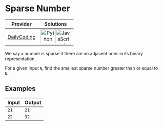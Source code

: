# Sparse Number

<!-- INFO TABLE BEGIN -->

| Provider                                              | Solutions                                                                                                                                                                                                                                                                                                    |
| :---------------------------------------------------: | :----------------------------------------------------------------------------------------------------------------------------------------------------------------------------------------------------------------------------------------------------------------------------------------------------------: |
| [DailyCoding](../../../docs/providers/DailyCoding.md) | [<img src="https://res.cloudinary.com/rascaltwo/image/upload/v1631924087/python_xzdlti.svg" alt="Python" title="Python" width="50" />](solve.py)[<img src="https://res.cloudinary.com/rascaltwo/image/upload/v1631924076/javascript_ehszr7.svg" alt="JavaScript" title="JavaScript" width="50" />](solve.js) |

<!-- INFO TABLE END -->

We say a number is sparse if there are no adjacent ones in its binary representation.

For a given input `N`, find the smallest sparse number greater than or equal to `N`.

## Examples

| Input | Output |
| ----- | ------ |
| `21`  | `21`   |
| `22`  | `32`   |
